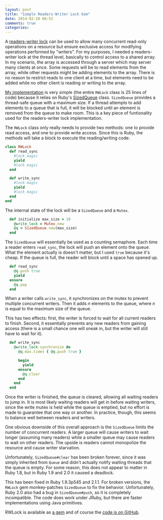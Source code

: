 ```yaml
---
layout: post
title: "Simple Readers-Writer Lock Gem"
date: 2014-02-28 08:53
comments: true
categories: 
---
```


A [readers-writer lock](http://en.wikipedia.org/wiki/Readers%E2%80%93writer_lock) can be used to allow many concurrent read-only operations on a resource but ensure exclusive access for modifying operations performed by "writers". For my purposes, I needed a readers-writer lock at the thread level, basically to control access to a shared array. In my scenario, the array is accessed through a server which may server many clients at once. Some requests will be to read elements from the array, while other requests might be adding elements to the array. There is no reason to restrict reads to one client at a time, but elements need to be added while no other client is reading or writing to the array.

[My implementation](https://github.com/presidentbeef/rwlock) is very simple (the entire `RWLock` class is 25 lines of code) because it relies on Ruby's [SizedQueue](http://rdoc.info/stdlib/thread/SizedQueue) class. `SizedQueue` provides a thread-safe queue with a maximum size. If a thread attempts to add elements to a queue that is full, it will be blocked until an element is removed from the queue to make room. This is a key piece of funtionality used for the readers-writer lock implementation.

The `RWLock` class only really needs to provide two methods: one to provide read access, and one to provide write access. Since this is Ruby, the methods will take a block to execute the reading/writing code:

```ruby
class RWLock
  def read_sync
    #lock magic
    yield
    #lock magic
  end

  def write_sync
    #lock magic
    yield
    #lock magic
  end
end
```

The internal state of the lock will be a `SizedQueue` and a `Mutex`.

```ruby
  def initialize max_size = 10
    @write_lock = Mutex.new
    @q = SizedQueue.new(max_size)
  end
```

The `SizedQueue` will essentially be used as a counting semaphore. Each time a reader enters `read_sync`, the lock will push an element onto the queue. What the element actually is doesn't matter, but I used `true` because it's cheap. If the queue is full, the reader will block until a space has opened up.

```ruby
  def read_sync
    @q.push true
    yield
  ensure
    @q.pop
  end
```

When a writer calls `write_sync`, it synchronizes on the mutex to prevent multiple concurrent writers. Then it adds *n* elements to the queue, where *n* is equal to the maximum size of the queue.

This has two effects: first, the writer is forced to wait for all current readers to finish. Second, it essentially prevents any new readers from gaining access (there is a small chance one will sneak in, but the writer will still have to wait for it).

```ruby
  def write_sync
    @write_lock.synchronize do
      @q.max.times { @q.push true }

      begin
        yield
      ensure
        @q.clear
      end
    end
  end
```

Once the writer is finished, the queue is cleared, allowing all waiting readers to jump in. It is most likely waiting readers will get in before waiting writers, since the write mutex is held while the queue is emptied, but no effort is made to guarantee that one way or another. In practice, though, this seems to balance well between readers and writers.

One obvious downside of this overall approach is the `SizedQueue` limits the number of concurrent readers. A larger queue will cause writers to wait longer (assuming many readers) while a smaller queue may cause readers to wait on other readers. The upside is readers cannot monopolize the resource and cause writer starvation.

Unfortunately, `SizedQueue#clear` has been broken forever, since it was simply inherited from `Queue` and didn't actually notify waiting threads that the queue is empty. For some reason, this does not appear to matter in Ruby 1.8, but in Ruby 1.9 and 2.0 it caused a deadlock.

This has been fixed in Ruby 1.9.3p545 and 2.1.1. For broken versions, the `RWLock` gem monkey-patches `SizedQueue` to fix the behavior. Unfortunately, Ruby 2.0 also had a bug in `SizedQueue#push`, so it is completely incompatible. The code does work under JRuby, but there are faster implementations using Java primitives.

RWLock is available as [a gem](https://rubygems.org/gems/rwlock) and of course the [code is on GitHub](https://github.com/presidentbeef/rwlock).
